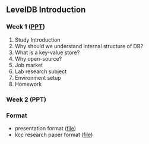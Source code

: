 
## LevelDB Introduction
### Week 1 ([PPT](https://github.com/DKU-StarLab/leveldb-study/blob/f1e17898ca0cc318f2d3301a68d165f6464aed8e/lntroduction/leveldb%20Introduction%201%20upload.pdf))
1. Study Introduction
2. Why should we understand internal structure of DB?
3. What is a key-value store?
4. Why open-source?
5. Job market
6. Lab research subject
7. Environment setup
8. Homework

### Week 2 (PPT)


### Format
- presentation format ([file](https://github.com/DKU-StarLab/leveldb-study/blob/9742d21588e438f153df43e62ac81b02e8d7679e/lntroduction/leveldb%20study%20ppt%20format.pptx))
- kcc research paper format ([file](https://github.com/DKU-StarLab/leveldb-study/blob/9742d21588e438f153df43e62ac81b02e8d7679e/lntroduction/research%20paper%20format(KCC).hwp))
